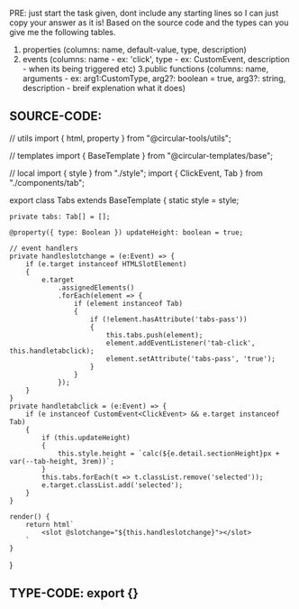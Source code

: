 PRE: just start the task given, dont include any starting lines so I can just copy your answer as it is!
 Based on the source code and the types can you give me the following tables. 
1. properties (columns: name, default-value, type, description) 
2. events (columns: name - ex: 'click', type - ex: CustomEvent<ClickEvent>, description - when its being triggered etc) 
3.public functions (columns: name, arguments - ex: arg1:CustomType, arg2?: boolean = true, arg3?: string, description - breif explenation what it does)

## SOURCE-CODE:
 // utils 
import { html, property } from "@circular-tools/utils";

// templates
import { BaseTemplate } from "@circular-templates/base";

// local 
import { style } from "./style";
import { ClickEvent, Tab } from "./components/tab";

export class Tabs extends BaseTemplate {
    static style = style;

    private tabs: Tab[] = [];

    @property({ type: Boolean }) updateHeight: boolean = true;

    // event handlers
    private handleslotchange = (e:Event) => {
        if (e.target instanceof HTMLSlotElement)
        {
            e.target
                .assignedElements()
                .forEach(element => {
                    if (element instanceof Tab)
                    {
                        if (!element.hasAttribute('tabs-pass'))
                        {
                            this.tabs.push(element);
                            element.addEventListener('tab-click', this.handletabclick);
                            element.setAttribute('tabs-pass', 'true');
                        }
                    }
                });
        }
    }
    private handletabclick = (e:Event) => {
        if (e instanceof CustomEvent<ClickEvent> && e.target instanceof Tab)
        {
            if (this.updateHeight)
            {
                this.style.height = `calc(${e.detail.sectionHeight}px + var(--tab-height, 3rem))`;
            }
            this.tabs.forEach(t => t.classList.remove('selected'));
            e.target.classList.add('selected');
        }
    }

    render() {
        return html`
            <slot @slotchange="${this.handleslotchange}"></slot>
        `
    }
}

## TYPE-CODE: export {}